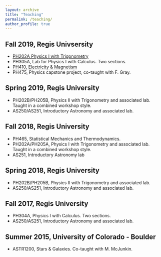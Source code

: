 ```yaml
---
layout: archive
title: "Teaching"
permalink: /teaching/
author_profile: true
---
```



## Fall 2019, Regis Univsersity
* [PH202A Physics I with Trigonometry](../ph202af19/)
* PH305A, Lab for Physics I with Calculus. Two sections.
* [PH410, Electricity & Magnetism](../ph410f19/)
* PH475, Physics capstone project, co-taught with F. Gray.

## Spring 2019, Regis University
* PH202B/PH205B, Physics II with Trigonometry and associated lab. Taught in a combined workshop style.
* AS250/AS251, Introductory Astronomy and associated lab.

## Fall 2018, Regis University
* PH465, Statistical Mechanics and Thermodynamics.
* PH202A/PH205A, Physics I with Trigonometry and associated lab. Taught in a combined workshop style.
* AS251, Introductory Astronomy lab

## Spring 2018, Regis University
* PH202B/PH205B, Physics II with Trigonometry and associated lab.
* AS250/AS251, Introductory Astronomy and associated lab.

## Fall 2017, Regis University
* PH304A, Physics I with Calculus. Two sections.
* AS250/AS251, Introductory Astronomy and associated lab.

## Summer 2015, University of Colorado - Boulder
* ASTR1200, Stars & Galaxies. Co-taught with M. McJunkin.

<!--
{% include base_path %}

{% for post in site.teaching reversed %}
  {% include archive-single.html %}
{% endfor %}
-->
